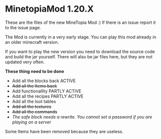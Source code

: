 # MinetopiaMod 1.20.X
These are the files of the new MineTopia Mod :)
If there is an issue report it to the issue page.

The Mod is currently in a very early stage. You can play this mod already in an older minecraft version. 

If you want to play the new version you need to download the source code and build the jar yourself. There will also be jar files here, but they are not updated very often.

**These thing need to be done**
<!-- TOC -->
* Add all the blocks back ACTIVE
* ~~Add all the Items back~~
* Add functionallity PARTLY ACTIVE
* Add all the recipes PARTLY ACTIVE
* Add all the loot tables
* ~~Add all the textures~~
* ~~Add all the commands~~
* _The safe block needs a rewrite. You cannot set a password if you are playing on a server_
<!-- TOC -->
Some Items have been removed because they are useless.
